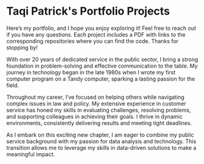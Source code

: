 # Taqi Patrick's Portfolio Projects
Here’s my portfolio, and I hope you enjoy exploring it! Feel free to reach out if you have any questions. Each project includes a PDF with links to the corresponding repositories where you can find the code. Thanks for stopping by!

With over 20 years of dedicated service in the public sector, I bring a strong foundation in problem-solving and effective communication to the table. My journey in technology began in the late 1980s when I wrote my first computer program on a Tandy computer, sparking a lasting passion for the field.

Throughout my career, I’ve focused on helping others while navigating complex issues in law and policy. My extensive experience in customer service has honed my skills in evaluating challenges, resolving problems, and supporting colleagues in achieving their goals. I thrive in dynamic environments, consistently delivering results and meeting tight deadlines.

As I embark on this exciting new chapter, I am eager to combine my public service background with my passion for data analysis and technology. This transition allows me to leverage my skills in data-driven solutions to make a meaningful impact.
